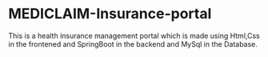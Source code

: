 # MEDICLAIM-Insurance-portal
This is a health insurance management portal which is made using   Html,Css in the frontened and SpringBoot in the backend and MySql in the Database.
